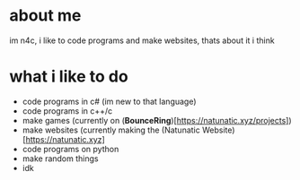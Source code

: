 # about me
im n4c, i like to code programs and make websites, thats about it i think

# what i like to do
- code programs in c# (im new to that language)
- code programs in c++/c
- make games (currently on (**BounceRing**)[https://natunatic.xyz/projects])
- make websites (currently making the (Natunatic Website)[https://natunatic.xyz]
- code programs on python
- make random things
- idk

